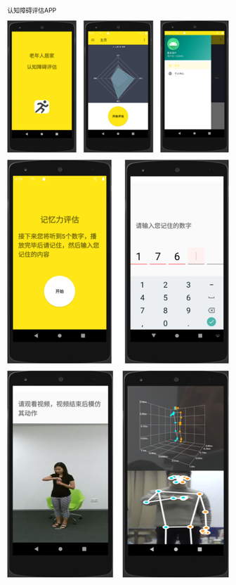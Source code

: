 

认知障碍评估APP


![图片1](https://github.com/SherlockUnknowEn/Cognitive/blob/main/snapshots/ss1.png)

![图片2](https://github.com/SherlockUnknowEn/Cognitive/blob/main/snapshots/ss2.png)

![图片3](https://github.com/SherlockUnknowEn/Cognitive/blob/main/snapshots/ss3.png)
